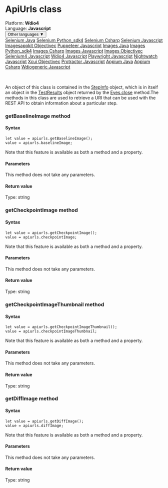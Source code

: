 # ApiUrls class
<div class='platform-bar-container-div'><div class='platform-bar-div'>Platform:  <b> Wdio4</b>
</div><div class='platform-bar-div'>Language: <b>Javascript</b></div><div class='dropdown-button-container-div'><button class='sdk-language-dropdown-button'>Other languages ▼</button><div class='dropdown-content'>
<a href='../../selenium/java/apiurls'>Selenium Java</a>
<a href='../../selenium/python_sdk4/apiurls'>Selenium Python_sdk4</a>
<a href='../../selenium/csharp/apiurls'>Selenium Csharp</a>
<a href='../../selenium/javascript/apiurls'>Selenium Javascript</a>
<a href='../../imagesappkit/objectivec/apiurls'>Imagesappkit Objectivec</a>
<a href='../../puppeteer/javascript/apiurls'>Puppeteer Javascript</a>
<a href='../../images/java/apiurls'>Images Java</a>
<a href='../../images/python_sdk4/apiurls'>Images Python_sdk4</a>
<a href='../../images/csharp/apiurls'>Images Csharp</a>
<a href='../../images/javascript/apiurls'>Images Javascript</a>
<a href='../../images/objectivec/apiurls'>Images Objectivec</a>
<a href='../../selenium4/javascript/apiurls'>Selenium4 Javascript</a>
<a href='../../wdio4/javascript/apiurls'>Wdio4 Javascript</a>
<a href='../../playwright/javascript/apiurls'>Playwright Javascript</a>
<a href='../../nightwatch/javascript/apiurls'>Nightwatch Javascript</a>
<a href='../../xcui/objectivec/apiurls'>Xcui Objectivec</a>
<a href='../../protractor/javascript/apiurls'>Protractor Javascript</a>
<a href='../../appium/java/apiurls'>Appium Java</a>
<a href='../../appium/csharp/apiurls'>Appium Csharp</a>
<a href='../../wdiogeneric/javascript/apiurls'>Wdiogeneric Javascript</a>
</div></div><br /><br /></div>




An object of this class is contained in the [StepInfo](./stepinfo) object, which is in itself an object in the [TestResults](./testresults) object returned by the [Eyes.close](#close-method) method.The methods in this class are used to retrieve a URI that can be used with the REST API to obtain information about a particular step.


### getBaselineImage method
#### Syntax


    let value = apiurls.getBaselineImage();
    value = apiurls.baselineImage;
    

Note that this feature is available as both a method and a property.

#### Parameters

This method does not take any parameters.

#### Return value

Type:  string

### getCheckpointImage method
#### Syntax


    let value = apiurls.getCheckpointImage();
    value = apiurls.checkpointImage;
    

Note that this feature is available as both a method and a property.

#### Parameters

This method does not take any parameters.

#### Return value

Type:  string

### getCheckpointImageThumbnail method
#### Syntax


    let value = apiurls.getCheckpointImageThumbnail();
    value = apiurls.checkpointImageThumbnail;
    

Note that this feature is available as both a method and a property.

#### Parameters

This method does not take any parameters.

#### Return value

Type:  string

### getDiffImage method
#### Syntax


    let value = apiurls.getDiffImage();
    value = apiurls.diffImage;
    

Note that this feature is available as both a method and a property.

#### Parameters

This method does not take any parameters.

#### Return value

Type:  string
